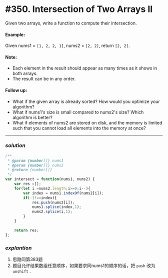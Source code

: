 # #350. Intersection of Two Arrays II
Given two arrays, write a function to compute their intersection.
#### Example:
Given nums1 = ```[1, 2, 2, 1]```, nums2 = ```[2, 2]```, return ```[2, 2]```.
#### Note:
- Each element in the result should appear as many times as it shows in both arrays.
- The result can be in any order.    

#### Follow up:
- What if the given array is already sorted? How would you optimize your algorithm?
- What if nums1's size is small compared to nums2's size? Which algorithm is better?
- What if elements of nums2 are stored on disk, and the memory is limited such that you cannot load all elements into the memory at once?
<hr>  

### _*solution*_
```javascript
/**
 * @param {number[]} nums1
 * @param {number[]} nums2
 * @return {number[]}
 */
var intersect = function(nums1, nums2) {
    var res =[];
    for(let i =nums2.length;i>=0;i--){
        var index = nums1.indexOf(nums2[i]);
        if(-1!==index){
            res.push(nums2[i]);
            nums1.splice(index,1);
            nums2.splice(i,1);
        }
    }
    
    return res;
};
```

### _*explantion*_
1. 思路同第383题
2. 题目允许结果数组任意顺序，如果要求同nums1的顺序的话，把 ```push``` 改为 ```unshift``` .